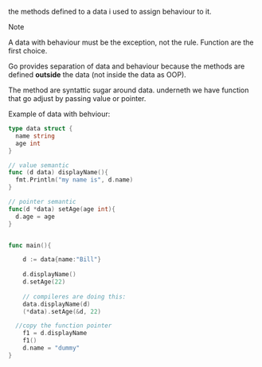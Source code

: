 the methods defined to a data i used to assign behaviour to it.


>[!note]
> A data with behaviour must be the exception, not the rule.
> Function are the first choice.
 

Go provides separation of data and behaviour because the methods are defined **outside** the data (not inside the data as OOP).


The method are syntattic sugar around data.
underneth we have function that go adjust by passing value or pointer.

Example of data with behviour:
``` go 
type data struct {
  name string
  age int
}

// value semantic
func (d data) displayName(){
  fmt.Println("my name is", d.name)
}

// pointer semantic
func(d *data) setAge(age int){
  d.age = age
}


func main(){

	d := data{name:"Bill"}
	
	d.displayName()
	d.setAge(22)
	
	// compileres are doing this:
    data.displayName(d)
    (*data).setAge(&d, 22)

  //copy the function pointer
	f1 = d.displayName
	f1()
	d.name = "dummy"
}

```



